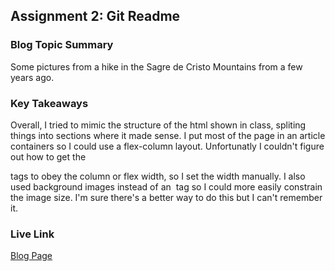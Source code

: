 ## Assignment 2: Git Readme

### Blog Topic Summary

Some pictures from a hike in the Sagre de Cristo Mountains from a few years ago.

### Key Takeaways

Overall, I tried to mimic the structure of the html shown in class, spliting things into sections where it made sense. I put most of the page in an article containers so I could use a flex-column layout. Unfortunatly I couldn't figure out how to get the <p> tags to obey the column or flex width, so I set the width manually. I also used background images instead of an <img> tag so I could more easily constrain the image size. I'm sure there's a better way to do this but I can't remember it.

### Live Link

[Blog Page](https://{username}.github.io/{reponame}/homework-2)